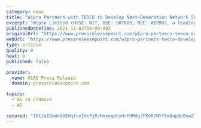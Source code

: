 ```yaml
---
category: news
title: "Wipro Partners with TEOCO to Develop Next-Generation Network Solutions for Communication Service Providers"
excerpt: "Wipro Limited (NYSE: WIT, BSE: 507685, NSE: WIPRO), a leading global information technology, consulting, and business process services company, has partnered with TEOCO to develop solutions that help communication service providers (CSPs) improve network automation,"
publishedDateTime: 2021-11-02T00:00:00Z
originalUrl: "https://www.pressreleasepoint.com/wipro-partners-teoco-develop-next-generation-network-solutions-communication-service-providers"
webUrl: "https://www.pressreleasepoint.com/wipro-partners-teoco-develop-next-generation-network-solutions-communication-service-providers"
type: article
quality: 0
heat: 0
published: false

provider:
  name: KLAS Press Release
  domain: pressreleasepoint.com

topics:
  - AI in Finance
  - AI

secured: "1bf/aISm4eD5EUqfuvIdcPjR/HmxegeUydrHHMdgJFKe87NYfEm9ap9p0ewZ74qLJ/w0QrerXUZfS069NWGb0cEPmV9aCBPVgYbP+AY7z/iIacyhIyjqMi1dqKr87lGdeahoyfMRN3Q4yxX6SJUja3EXv6Fg0Ba76ZX1vJDu0l52mkWcGMXAFBvf6guv2E1IUoln+yL0oC1AvXeVPrZqa8LECx4RSyKu6zcvN+HFlV88Mxr52Tcm0ekc0gQqPlTuN1gLgr6NPlD7uHBGmMvlD3ptl6OZp37ExmyMZ1I4MUbOt2TweF6X7gZBbA+PaB+PbtkeOOR4490jL1G17x6miiaSDkQv6+LgoB5Zhcn1LkY=;jaNBWsggx1hBVw1kH/nTpA=="
---
```


